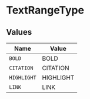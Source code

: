 # TextRangeType


## Values

| Name        | Value       |
| ----------- | ----------- |
| `BOLD`      | BOLD        |
| `CITATION`  | CITATION    |
| `HIGHLIGHT` | HIGHLIGHT   |
| `LINK`      | LINK        |
